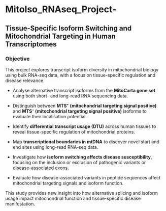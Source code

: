 # MitoIso_RNAseq_Project-
## Tissue-Specific Isoform Switching and Mitochondrial Targeting in Human Transcriptomes

### Objective

This project explores transcript isoform diversity in mitochondrial biology using bulk RNA-seq data, with a focus on tissue-specific regulation and disease relevance.

- Analyse alternative transcript isoforms from the **MitoCarta gene set** using both short- and long-read RNA sequencing data.
  
- Distinguish between **MTS⁺ (mitochondrial targeting signal positive)** and **MTS⁻ (mitochondrial targeting signal positive)** isoforms to evaluate their localisation potential.
  
- Identify **differential transcript usage (DTU)** across human tissues to reveal tissue-specific regulation of mitochondrial proteins.
  
- Map **transcriptional boundaries in mtDNA** to discover novel start and end sites using long-read RNA-seq data.
  
- Investigate how **isoform switching affects disease susceptibility**, focusing on the inclusion or exclusion of pathogenic variants or disease-associated exons.

- Evaluate how disease-associated variants in peptide sequences affect mitochondrial targeting signals and isoform function.



This study provides new insight into how alternative splicing and isoform usage impact mitochondrial function and tissue-specific disease manifestation.
